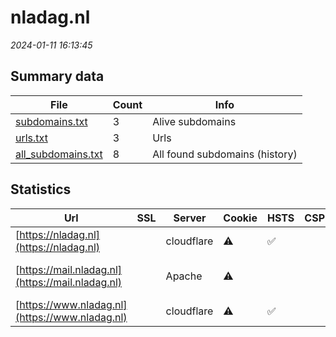 # nladag.nl
*2024-01-11 16:13:45*
## Summary data
| File       | Count | Info |
|------------|-------|------|
|[subdomains.txt](/data/nladag.nl/subdomains.txt)|3|Alive subdomains|
|[urls.txt](/data/nladag.nl/urls.txt)|3|Urls|
|[all_subdomains.txt](/data/nladag.nl/all_subdomains.txt)|8|All found subdomains (history)|
## Statistics
| Url | SSL | Server | Cookie | HSTS | CSP | XFO | XXP | RP | Tech |Title |
|------------|-------|------|------|------|------|------|------|------|------|------|
|[https://nladag.nl](https://nladag.nl)| |cloudflare|:warning: |:white_check_mark: | | | |:white_check_mark: |Cloudflare HSTS...|Home NL Arbeidsi...|
|[https://mail.nladag.nl](https://mail.nladag.nl)| |Apache|:warning: | | | | |:white_check_mark: |Apache HTTP Serv...||
|[https://www.nladag.nl](https://www.nladag.nl)| |cloudflare|:warning: |:white_check_mark: | | | |:white_check_mark: |Cloudflare HSTS...||